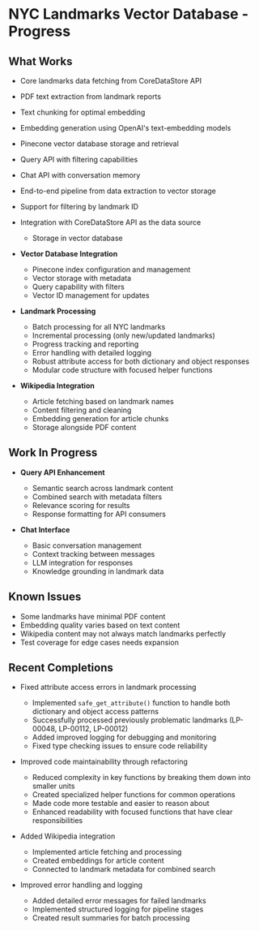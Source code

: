 # NYC Landmarks Vector Database - Progress

## What Works

- Core landmarks data fetching from CoreDataStore API
- PDF text extraction from landmark reports
- Text chunking for optimal embedding
- Embedding generation using OpenAI's text-embedding models
- Pinecone vector database storage and retrieval
- Query API with filtering capabilities
- Chat API with conversation memory
- End-to-end pipeline from data extraction to vector storage
- Support for filtering by landmark ID
- Integration with CoreDataStore API as the data source
  - Storage in vector database

- **Vector Database Integration**
  - Pinecone index configuration and management
  - Vector storage with metadata
  - Query capability with filters
  - Vector ID management for updates

- **Landmark Processing**
  - Batch processing for all NYC landmarks
  - Incremental processing (only new/updated landmarks)
  - Progress tracking and reporting
  - Error handling with detailed logging
  - Robust attribute access for both dictionary and object responses
  - Modular code structure with focused helper functions

- **Wikipedia Integration**
  - Article fetching based on landmark names
  - Content filtering and cleaning
  - Embedding generation for article chunks
  - Storage alongside PDF content

## Work In Progress

- **Query API Enhancement**
  - Semantic search across landmark content
  - Combined search with metadata filters
  - Relevance scoring for results
  - Response formatting for API consumers

- **Chat Interface**
  - Basic conversation management
  - Context tracking between messages
  - LLM integration for responses
  - Knowledge grounding in landmark data

## Known Issues

- Some landmarks have minimal PDF content
- Embedding quality varies based on text content
- Wikipedia content may not always match landmarks perfectly
- Test coverage for edge cases needs expansion

## Recent Completions

- Fixed attribute access errors in landmark processing
  - Implemented `safe_get_attribute()` function to handle both dictionary and object access patterns
  - Successfully processed previously problematic landmarks (LP-00048, LP-00112, LP-00012)
  - Added improved logging for debugging and monitoring
  - Fixed type checking issues to ensure code reliability

- Improved code maintainability through refactoring
  - Reduced complexity in key functions by breaking them down into smaller units
  - Created specialized helper functions for common operations
  - Made code more testable and easier to reason about
  - Enhanced readability with focused functions that have clear responsibilities

- Added Wikipedia integration
  - Implemented article fetching and processing
  - Created embeddings for article content
  - Connected to landmark metadata for combined search

- Improved error handling and logging
  - Added detailed error messages for failed landmarks
  - Implemented structured logging for pipeline stages
  - Created result summaries for batch processing
